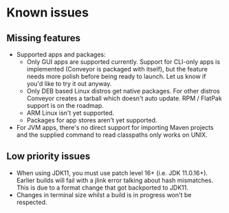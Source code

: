 # Known issues

## Missing features

* Supported apps and packages:
    * Only GUI apps are supported currently. Support for CLI-only apps is implemented (Conveyor is packaged with itself), but the feature needs more polish before being ready to launch. Let us know if you'd like to try it out anyway.
    * Only DEB based Linux distros get native packages. For other distros Conveyor creates a tarball which doesn't auto update. RPM / FlatPak support is on the roadmap.
    * ARM Linux isn't yet supported.
    * Packages for app stores aren't yet supported.
* For JVM apps, there's no direct support for importing Maven projects and the supplied command to read classpaths only works on UNIX.

## Low priority issues 

* When using JDK11, you must use patch level 16+ (i.e. JDK 11.0.16+). Earlier builds will fail with a jlink error talking about hash mismatches. This is due to a format change that got backported to JDK11.
* Changes in terminal size whilst a build is in progress won't be respected.
